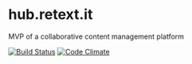 hub.retext.it
===

MVP of a collaborative content management platform

[![Build Status](https://travis-ci.org/retext/hub.svg)](https://travis-ci.org/retext/hub) [![Code Climate](https://codeclimate.com/github/retext/hub/badges/gpa.svg)](https://codeclimate.com/github/retext/hub)
